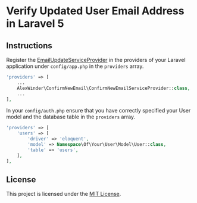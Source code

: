 # Verify Updated User Email Address in Laravel 5

## Instructions

Register the [EmailUpdateServiceProvider](src/EmailUpdateServiceProvider.php) in the providers of your Laravel application under `config/app.php` in the `providers` array.

```php
'providers' => [
    ...
    AlexWinder\ConfirmNewEmail\ConfirmNewEmailServiceProvider::class,
    ...
],
```

In your `config/auth.php` ensure that you have correctly specified your User model and the database table in the `providers` array.

```php
'providers' => [
    'users' => [
        'driver' => 'eloquent',
        'model' => Namespace\Of\Your\User\Model\User::class,
        'table' => 'users',
    ],
],
```

## License

This project is licensed under the [MIT License](LICENSE.md).

